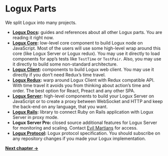 # Logux Parts

We split Logux into many projects.

* **[Logux Docs]:** guides and references about all other Logux parts.
  You are reading it right now.
* **[Logux Core]:**  low-level core component to build Logux node on JavaScript.
  Most of the users will use some high-level wrap around this core
  (like Logux Server or Logux redux). You may use it directly to load
  components for app’s tests like `TestTime` or `TestPair`. Also, you may use
  it directly to build some non-standard architecture.
* **[Logux Client]:** components to build Logux web client.
  You may use it directly if you don’t need Redux’s time travel.
* **[Logux Redux]:** warp around Logux Client with Redux compatible API.
  With time travel it avoids you from thinking about action’s time and order.
  The best option for React, Preact and any other SPA.
* **[Logux Server]:** high-level components to build your Logux Server
  on JavaScript or to create a proxy between WebSocket and HTTP and keep
  the back-end on any language, that you want.
* **[Logux Rails]:** library to connect Ruby on Rails application
  with Logux Server in proxy mode.
* **Logux Server Pro:** closed source additional features for Logux Server
  for monitoring and scaling. Contact [Evil Martians] for access.
* **[Logux Protocol]:** Logux protocol specification. You should subscribe
  on any repository changes if you made your Logux implementation.

[Logux Protocol]: https://github.com/logux/protocol
[Evil Martians]: https://evilmartians.com/
[Logux Client]: https://github.com/logux/client
[Logux Server]: https://github.com/logux/server
[Logux Rails]: https://github.com/logux/logux_rails
[Logux Redux]: https://github.com/logux/redux
[Logux Core]: https://github.com/logux/core
[Logux Docs]: https://github.com/logux/logux

**[Next chapter →](./4-choosing.md)**
